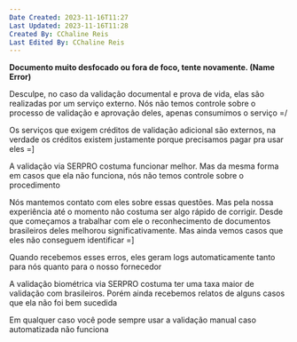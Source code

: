 ```yaml
---
Date Created: 2023-11-16T11:27
Last Updated: 2023-11-16T11:28
Created By: CChaline Reis
Last Edited By: CChaline Reis
---
```

**Documento muito desfocado ou fora de foco, tente novamente. (Name Error)**

  

Desculpe, no caso da validação documental e prova de vida, elas são realizadas por um serviço externo. Nós não temos controle sobre o processo de validação e aprovação deles, apenas consumimos o serviço =/

  

Os serviços que exigem créditos de validação adicional são externos, na verdade os créditos existem justamente porque precisamos pagar pra usar eles =]

  

A validação via SERPRO costuma funcionar melhor. Mas da mesma forma em casos que ela não funciona, nós não temos controle sobre o procedimento

  

Nós mantemos contato com eles sobre essas questões. Mas pela nossa experiência até o momento não costuma ser algo rápido de corrigir. Desde que começamos a trabalhar com ele o reconhecimento de documentos brasileiros deles melhorou significativamente. Mas ainda vemos casos que eles não conseguem identificar =]

  

Quando recebemos esses erros, eles geram logs automaticamente tanto para nós quanto para o nosso fornecedor

  

A validação biométrica via SERPRO costuma ter uma taxa maior de validação com brasileiros. Porém ainda recebemos relatos de alguns casos que ela não foi bem sucedida

  

Em qualquer caso você pode sempre usar a validação manual caso automatizada não funciona